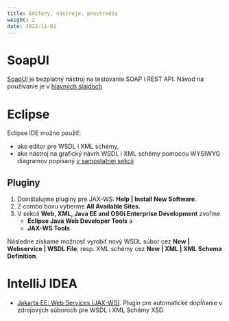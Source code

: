 ```yaml
---
title: Editory, nástroje, prostredia
weight: 2
date: 2022-11-01
---
```



# SoapUI

[SoapUI](http://www.soapui.org/) je bezplatný nástroj na testovanie SOAP i REST
API. Návod na používanie je v [hlavných slajdoch](../Fkopr-soap-web-services.pdf)

# Eclipse

Eclipse IDE možno použiť:

* ako editor pre WSDL i XML schémy,
* ako nástroj na grafický návrh WSDL i XML schémy pomocou WYSIWYG diagramov popísaný [v samostatnej sekcii](../tvorba-wsdl/#wsdl-eclipse)

## Pluginy

1. Doinštalujme pluginy pre JAX-WS: **Help | Install New Software**.
2. Z combo boxu vyberme **All Available Sites**.
3. V sekcii **Web, XML, Java EE and OSGi Enterprise Development** zvoľme
   * **Eclipse Java Web Developer Tools** a 
   * **JAX-WS Tools**.

Následne získame možnosť vyrobiť nový WSDL súbor cez **New | Webservice | WSDL
File**, resp. XML schémy cez **New | XML | XML Schema Definition**.

# IntelliJ IDEA

- [Jakarta EE: Web Services (JAX-WS)](https://plugins.jetbrains.com/plugin/18584-jakarta-ee-web-services-jax-ws-). Plugin pre automatické dopĺňanie v zdrojových súboroch pre WSDL i XML Schémy XSD.




